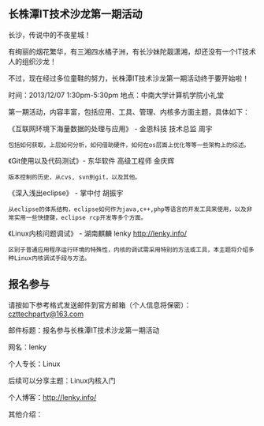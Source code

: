 长株潭IT技术沙龙第一期活动
-------------------------------

长沙，传说中的不夜星城！

有绚丽的烟花繁华，有三湘四水橘子洲，有长沙妹陀靓潇湘，却还没有一个IT技术人的组织沙龙！

不过，现在经过多位童鞋的努力，长株潭IT技术沙龙第一期活动终于要开始啦！

时间：2013/12/07 1:30pm-5:30pm
地点：中南大学计算机学院小礼堂

第一期活动，内容丰富，包括应用、工具、管理、内核多方面主题，具体如下：

《互联网环境下海量数据的处理与应用》 - 金恩科技 技术总监 周宇

	包括如何获取，上层如何分析，如何借助硬件，如何在os层面上优化等等一些架构上的综述。

《Git使用以及代码测试》- 东华软件 高级工程师 金庆辉

	版本控制的历史，从cvs, svn到git，以及其他。

《深入浅出eclipse》	- 掌中付 胡振宇

	从eclipse的体系结构，eclipse如何作为java,c++,php等语言的开发工具来使用，以及非常实用一些快捷键，eclipse rcp开发等多个方面。

《Linux内核问题调试》 - 湖南麒麟 lenky http://lenky.info/

	区别于普通应用程序运行环境的特殊性，内核的调试需采用特别的方法或工具，本主题将介绍多种Linux内核调试手段与方法。

报名参与
-------------------------------

请按如下参考格式发送邮件到官方邮箱（个人信息将保密）：czttechparty@163.com

邮件标题：报名参与长株潭IT技术沙龙第一期活动

网名：lenky

个人专长：Linux

后续可以分享主题：Linux内核入门

个人博客：http://lenky.info/

其他介绍：

